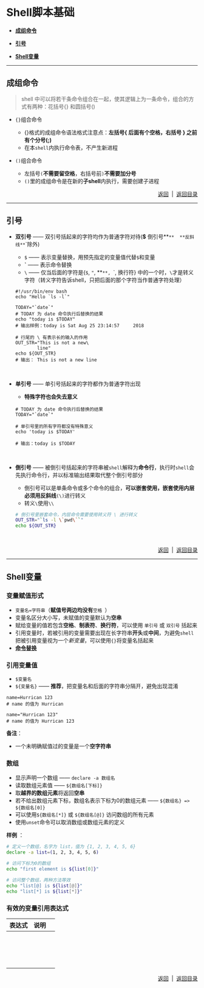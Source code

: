 # <a name="top">Shell脚本基础</a>



+ <a href="#groupcmd">**成组命令**</a>


+ <a href="#quotes">**引号**</a>


+ <a href="#variable">**Shell变量**</a>












----

## <a name="groupcmd">**成组命令**</a>



> shell 中可以将若干条命令组合在一起，使其逻辑上为一条命令，组合的方式有两种：花括号{} 和圆括号()

+ `{}`组合命令 
  + {}格式的成组命令语法格式注意点：**左括号{ 后面有个空格，右括号 } 之前有个分号(;)**
  + 在本`shell`内执行命令表，不产生新进程



+ `()`组合命令
  + 左括号`(`**不需要留空格**，右括号前`)`**不需要加分号**
  + `()`里的成组命令是在新的**子shell**内执行，需要创建子进程





<p align="right"><a href="#groupcmd">返回</a>&nbsp |  &nbsp<a href="#top">返回目录</a></p>



----

##  <a name="quotes">**引号**</a>

+ **双引号** —— 双引号括起来的字符均作为普通字符对待(**$**  倒引号**`**  **反斜线**`\`除外)

  + `$` —— 表示变量替换，用预先指定的变量值代替`$`和变量
  + **`** —— 表示命令替换
  + `\` —— 仅当后面的字符是{`$`, `"`, **`**, `\`, 换行符} 中的一个时，`\`才是转义字符（转义字符告诉shell，只把后面的那个字符当作普通字符处理）

  ```shell
  #!/usr/bin/env bash
  echo "Hello `ls -l`"

  TODAY="`date`"
  # TODAY 为 date 命令执行后替换的结果
  echo "today is $TODAY"
  # 输出样例：today is Sat Aug 25 23:14:57     2018

  # 行尾的 \ 有表示长的输入的作用
  OUT_STR="This is not a new\
          line"
  echo ${OUT_STR}
  # 输出： This is not a new line

  ```

  ​


+ **单引号** —— 单引号括起来的字符都作为普通字符出现

  + **特殊字符也会失去意义**

  ```shell
  # TODAY 为 date 命令执行后替换的结果
  TODAY="`date`"

  # 单引号里的所有字符都没有特殊意义
  echo 'today is $TODAY'

  # 输出：today is $TODAY
  ```

  ​





+ **倒引号** —— 被倒引号括起来的字符串被`shell`解释为**命令行**，执行时`shell`会先执行命令行，并以标准输出结果取代整个倒引号部分

  + 倒引号可以是单条命令或多个命令的组合，**可以嵌套使用，嵌套使用内层必须用反斜线**`(\)`进行转义
  + 转义`\`使用`\\`

  ```sh
  # 倒引号里嵌套命令，内层命令需要使用转义符 \ 进行转义
  OUT_STR="`ls -l \`pwd\``"
  echo ${OUT_STR}
  ```

  ​



<p align="right"><a href="#quotes">返回</a>&nbsp |  &nbsp<a href="#top">返回目录</a></p>



-----

## <a name="variable">**Shell变量**</a>

### 变量赋值形式 

+ `变量名=字符串`（**赋值号两边均没有**`空格 `）
+ 变量名区分大小写，未赋值的变量默认为**空串**
+ 赋给变量的值若包含**空格**、**制表符**、**换行符**，可以使用 `单引号` 或 `双引号` 括起来
+ 引用变量时，若被引用的变量需要出现在长字符串**开头**或**中间**，为避免`shell`把被引用变量视为一个*新变量*，可以使用`{}`将变量名括起来
+ <a href="#groupcmd">**命令替换**</a>





### 引用变量值

+ `$变量名`
+ `${变量名}` —— **推荐**，把变量名和后面的字符串分隔开，避免出现混淆



```shell
name=Hurrican 123
# name 的值为 Hurrican

name="Hurrican 123"
# name 的值为 Hurrican 123
```



**备注**：

+ 一个未明确赋值过的变量是一个**空字符串**



### 数组

+ 显示声明一个数组 —— `declare -a 数组名`
+ 读取数组元素值 —— `${数组名[下标]}`
+ 取**越界的数组元素**将返回**空串**
+ 若不给出数组元素下标，数组名表示下标为0的数组元素 —— `${数组名} => ${数组名[0]}`
+ 可以使用`${数组名[*]}` 或 `${数组名[@]}` 访问数组的所有元素
+ 使用`unset`命令可以取消数组或数组元素的定义



**样例** ：

```sh
# 定义一个数组，名字为 list，值为 {1, 2, 3, 4, 5, 6}
declare -a list=(1, 2, 3, 4, 5, 6)

# 访问下标为0的数组
echo "first element is ${list[0]}"

# 访问整个数组，两种方法等效
echo "list[@] is ${list[@]}"
echo "list[*] is ${list[*]}"

```



### 有效的变量引用表达式



| 表达式  | 说明   |      |
| :--- | :--- | ---- |
|      |      |      |
|      |      |      |
|      |      |      |
|      |      |      |
|      |      |      |
|      |      |      |
|      |      |      |
|      |      |      |
|      |      |      |
|      |      |      |
|      |      |      |
|      |      |      |
|      |      |      |
|      |      |      |
|      |      |      |
|      |      |      |





<p align="right"><a href="#variable">返回</a>&nbsp |  &nbsp<a href="#top">返回目录</a></p>